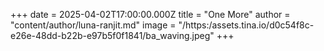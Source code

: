 +++
date = 2025-04-02T17:00:00.000Z
title = "One More"
author = "content/author/luna-ranjit.md"
image = "/https:/assets.tina.io/d0c54f8c-e26e-48dd-b22b-e97b5f0f1841/ba_waving.jpeg"
+++

